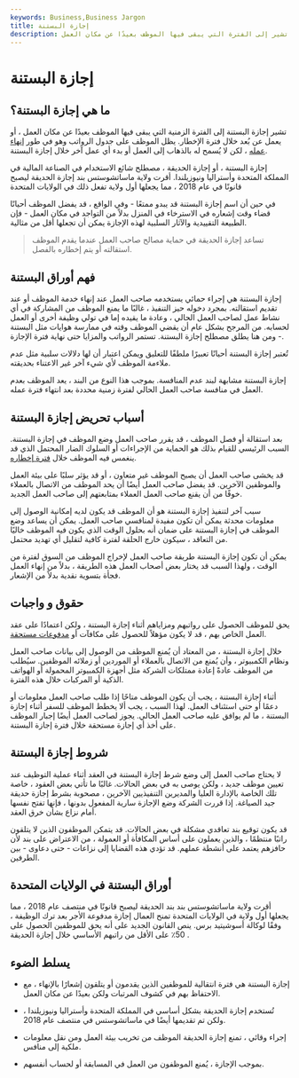 ```yaml
---
keywords: Business,Business Jargon
title: إجازة البستنة
description: تعرف على المزيد حول مصطلح إجازة البستنة ، والتي تشير إلى الفترة التي يبقى فيها الموظف بعيدًا عن مكان العمل.
---
```


# إجازة البستنة
## ما هي إجازة البستنة؟

تشير إجازة البستنة إلى الفترة الزمنية التي يبقى فيها الموظف بعيدًا عن مكان العمل ، أو يعمل عن بُعد خلال فترة الإخطار. يظل الموظف على جدول الرواتب وهو في طور [إنهاء عمله](/termination-employment) ، لكن لا يُسمح له بالذهاب إلى العمل أو بدء أي عمل آخر خلال إجازة البستنة.

إجازة البستنة ، أو إجازة الحديقة ، مصطلح شائع الاستخدام في الصناعة المالية في المملكة المتحدة وأستراليا ونيوزيلندا. أقرت ولاية ماساتشوستس بند إجازة الحديقة ليصبح قانونًا في عام 2018 ، مما يجعلها أول ولاية تفعل ذلك في الولايات المتحدة

في حين أن اسم إجازة البستنة قد يبدو ممتعًا - وفي الواقع ، قد يفضل الموظف أحيانًا قضاء وقت إشعاره في الاسترخاء في المنزل بدلاً من التواجد في مكان العمل - فإن الطبيعة التقييدية والآثار السلبية لهذه الإجازة يمكن أن تجعلها أقل من مثالية.

> تساعد إجازة الحديقة في حماية مصالح صاحب العمل عندما يقدم الموظف استقالته أو يتم إخطاره بالفصل.

>

## فهم أوراق البستنة

إجازة البستنة هي إجراء حمائي يستخدمه صاحب العمل عند إنهاء خدمة الموظف أو عند تقديم استقالته. بمجرد دخوله حيز التنفيذ ، غالبًا ما يمنع الموظف من المشاركة في أي نشاط عمل لصاحب العمل الحالي ، وعادة ما يقيده إما في تولي وظيفة أخرى أو العمل لحسابه. من المرجح بشكل عام أن يقضي الموظف وقته في ممارسة هوايات مثل البستنة - ومن هنا يطلق مصطلح إجازة البستنة. تستمر الرواتب والمزايا حتى نهاية فترة الإجازة.

تُعتبر إجازة البستنة أحيانًا تعبيرًا ملطفًا للتعليق ويمكن اعتبار أن لها دلالات سلبية مثل عدم ملاءمة الموظف لأي شيء آخر غير الاعتناء بحديقته.

إجازة البستنة مشابهة لبند عدم المنافسة. بموجب هذا النوع من البند ، يعد الموظف بعدم العمل في منافسة صاحب العمل الحالي لفترة زمنية محددة بعد انتهاء فترة عمله.

## أسباب تحريض إجازة البستنة

بعد استقالة أو فصل الموظف ، قد يقرر صاحب العمل وضع الموظف في إجازة البستنة. السبب الرئيسي للقيام بذلك هو الحماية من الإجراءات أو السلوك الضار المحتمل الذي قد ينغمس فيه الموظف خلال [فترة إخطاره](/notice-of-termination).

قد يخشى صاحب العمل أن يصبح الموظف غير متعاون ، أو قد يؤثر سلبًا على بيئة العمل والموظفين الآخرين. قد يفضل صاحب العمل أيضًا أن يحد الموظف من الاتصال بالعملاء خوفًا من أن يقنع صاحب العمل العملاء بمتابعتهم إلى صاحب العمل الجديد.

سبب آخر لتنفيذ إجازة البستنة هو أن الموظف قد يكون لديه إمكانية الوصول إلى معلومات محدثة يمكن أن تكون مفيدة لمنافسي صاحب العمل. يمكن أن يساعد وضع الموظف في إجازة البستنة على ضمان أنه بحلول الوقت الذي يكون فيه الموظف خاليًا من التعاقد ، سيكون خارج الحلقة لفترة كافية لتقليل أي تهديد محتمل.

يمكن أن تكون إجازة البستنة طريقة صاحب العمل لإخراج الموظف من السوق لفترة من الوقت ، ولهذا السبب قد يختار بعض أصحاب العمل هذه الطريقة ، بدلاً من إنهاء العمل فجأة بتسوية نقدية بدلاً من الإشعار.

## حقوق و واجبات

يحق للموظف الحصول على رواتبهم ومزاياهم أثناء إجازة البستنة ، ولكن اعتمادًا على عقد العمل الخاص بهم ، قد لا يكون مؤهلاً للحصول على مكافآت أو [مدفوعات مستحقة](/accruedincome).

خلال إجازة البستنة ، من المعتاد أن يُمنع الموظف من الوصول إلى بيانات صاحب العمل ونظام الكمبيوتر ، وأن يُمنع من الاتصال بالعملاء أو الموردين أو زملائه الموظفين. سيُطلب من الموظف عادةً إعادة ممتلكات الشركة مثل أجهزة الكمبيوتر المحمولة أو الهواتف الذكية أو المركبات خلال هذه الفترة.

أثناء إجازة البستنة ، يجب أن يكون الموظف متاحًا إذا طلب صاحب العمل معلومات أو دعمًا أو حتى استئناف العمل. لهذا السبب ، يجب ألا يخطط الموظف للسفر أثناء إجازة البستنة ، ما لم يوافق عليه صاحب العمل الحالي. يجوز لصاحب العمل أيضًا إجبار الموظف على أخذ أي إجازة مستحقة خلال فترة إجازة البستنة.

## شروط إجازة البستنة

لا يحتاج صاحب العمل إلى وضع شرط إجازة البستنة في العقد أثناء عملية التوظيف عند تعيين موظف جديد ، ولكن يوصى به في بعض الحالات. غالبًا ما تأتي بعض العقود ، خاصة تلك الخاصة بالإدارة العليا والمديرين التنفيذيين الآخرين ، مصحوبة بشرط إجازة حديقة جيد الصياغة. إذا قررت الشركة وضع الإجازة سارية المفعول بدونها ، فإنها تفتح نفسها أمام نزاع بشأن خرق العقد.

قد يكون توقيع بند تعاقدي مشكلة في بعض الحالات. قد يتمكن الموظفون الذين لا يتلقون راتبًا منتظمًا ، والذين يعملون على أساس المكافأة أو العمولة ، من الاعتراض على بند لأن حافزهم يعتمد على أنشطة عملهم. قد تؤدي هذه القضايا إلى نزاعات - حتى دعاوى - بين الطرفين.

## أوراق البستنة في الولايات المتحدة

أقرت ولاية ماساتشوستس بند بند الحديقة ليصبح قانونًا في منتصف عام 2018 ، مما يجعلها أول ولاية في الولايات المتحدة تمنح العمال إجازة مدفوعة الأجر بعد ترك الوظيفة ، وفقًا لوكالة أسوشيتيد برس. ينص القانون الجديد على أنه يحق للموظفين الحصول على 50٪ على الأقل من راتبهم الأساسي خلال إجازة الحديقة .

## يسلط الضوء

- إجازة البستنة هي فترة انتقالية للموظفين الذين يقدمون أو يتلقون إشعارًا بالإنهاء ، مع الاحتفاظ بهم في كشوف المرتبات ولكن بعيدًا عن مكان العمل.

- تُستخدم إجازة الحديقة بشكل أساسي في المملكة المتحدة وأستراليا ونيوزيلندا ، ولكن تم تقديمها أيضًا في ماساتشوستس في منتصف عام 2018.

- إجراء وقائي ، تمنع إجازة الحديقة الموظف من تخريب بيئة العمل ومن نقل معلومات ملكية إلى منافس.

- بموجب الإجازة ، يُمنع الموظفون من العمل في المسابقة أو لحساب أنفسهم.

